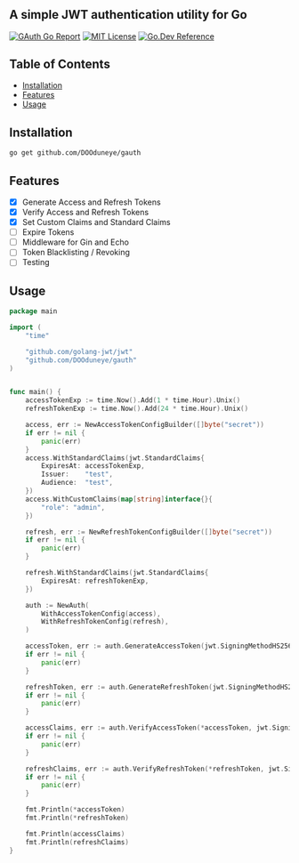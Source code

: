 # 

## A simple JWT authentication utility for Go

[![GAuth Go Report](https://goreportcard.com/badge/github.com/DOOduneye/gauth)](https://goreportcard.com/report/github.com/DOOduneye/gauth)
[![MIT License](https://img.shields.io/badge/license-MIT-blue)](https://opensource.org/license/mit/)
[![Go.Dev Reference](https://img.shields.io/badge/go.dev-reference-blue?logo=go&logoColor=white)](https://pkg.go.dev/github.com/DOOduneye/gauth)


## Table of Contents
- [Installation](#installation)
- [Features](#features)
- [Usage](#usage)

## Installation
```bash
go get github.com/DOOduneye/gauth
```

## Features
- [x] Generate Access and Refresh Tokens
- [x] Verify Access and Refresh Tokens
- [x] Set Custom Claims and Standard Claims
- [ ] Expire Tokens
- [ ] Middleware for Gin and Echo
- [ ] Token Blacklisting / Revoking
- [ ] Testing

## Usage
```go
package main

import (
	"time"

	"github.com/golang-jwt/jwt"
	"github.com/DOOduneye/gauth"
)


func main() {
	accessTokenExp := time.Now().Add(1 * time.Hour).Unix()
	refreshTokenExp := time.Now().Add(24 * time.Hour).Unix()

	access, err := NewAccessTokenConfigBuilder([]byte("secret"))
	if err != nil {
		panic(err)
	}
	access.WithStandardClaims(jwt.StandardClaims{
		ExpiresAt: accessTokenExp,
		Issuer:    "test",
		Audience:  "test",
	})
	access.WithCustomClaims(map[string]interface{}{
		"role": "admin",
	})

	refresh, err := NewRefreshTokenConfigBuilder([]byte("secret"))
	if err != nil {
		panic(err)
	}

	refresh.WithStandardClaims(jwt.StandardClaims{
		ExpiresAt: refreshTokenExp,
	})

	auth := NewAuth(
		WithAccessTokenConfig(access),
		WithRefreshTokenConfig(refresh),
	)

	accessToken, err := auth.GenerateAccessToken(jwt.SigningMethodHS256)
	if err != nil {
		panic(err)
	}

	refreshToken, err := auth.GenerateRefreshToken(jwt.SigningMethodHS256)
	if err != nil {
		panic(err)
	}

	accessClaims, err := auth.VerifyAccessToken(*accessToken, jwt.SigningMethodHS256)
	if err != nil {
		panic(err)
	}

	refreshClaims, err := auth.VerifyRefreshToken(*refreshToken, jwt.SigningMethodHS256)
	if err != nil {
		panic(err)
	}

	fmt.Println(*accessToken)
	fmt.Println(*refreshToken)

	fmt.Println(accessClaims)
	fmt.Println(refreshClaims)
}
```